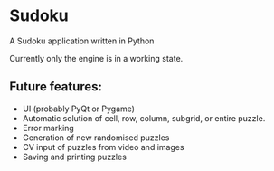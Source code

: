 # Sudoku

A Sudoku application written in Python

Currently only the engine is in a working state.

## Future features:
* UI (probably PyQt or Pygame)
* Automatic solution of cell, row, column, subgrid, or entire puzzle.
* Error marking
* Generation of new randomised puzzles
* CV input of puzzles from video and images
* Saving and printing puzzles